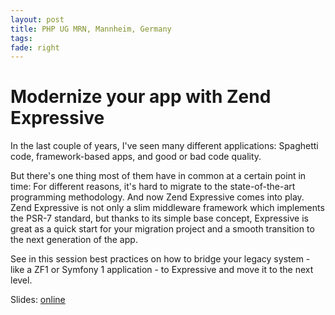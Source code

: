 ```yaml
---
layout: post
title: PHP UG MRN, Mannheim, Germany
tags: 
fade: right
---
```

# Modernize your app with Zend Expressive

In the last couple of years, I've seen many different applications: Spaghetti code, framework-based apps, and good or bad code quality.

But there's one thing most of them have in common at a certain point in time: For different reasons, it's hard to migrate to the state-of-the-art programming methodology. And now Zend Expressive comes into play. Zend Expressive is not only a slim middleware framework which implements the PSR-7 standard, but thanks to its simple base concept, Expressive is great as a quick start for your migration project and a smooth transition to the next generation of the app.

See in this session best practices on how to bridge your legacy system - like a ZF1 or Symfony 1 application - to Expressive and move it to the next level.

Slides: [online](http://5square.github.io/talks/2017/2017-02-23-PHPUG-MRN-Modernize-your-app-with-Zend-Expressive/Modernize_your_app_with_Zend_Expressive.html)
